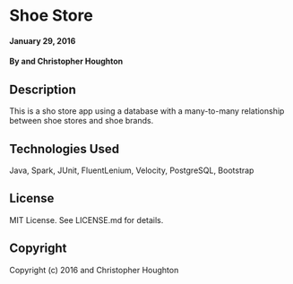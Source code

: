# Shoe Store

#### January 29, 2016

#### By  and Christopher Houghton

## Description

This is a sho store app using a database with a many-to-many relationship between shoe stores and shoe brands.

## Technologies Used

Java, Spark, JUnit, FluentLenium, Velocity, PostgreSQL, Bootstrap

## License

MIT License. See LICENSE.md for details.

## Copyright

Copyright (c) 2016  and Christopher Houghton
